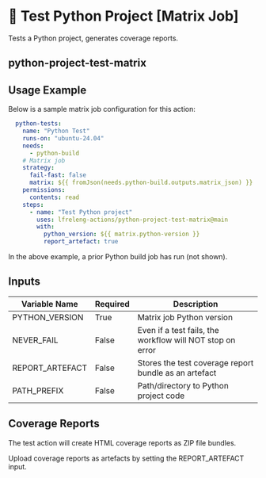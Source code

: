 <!--
# SPDX-License-Identifier: Apache-2.0
# SPDX-FileCopyrightText: 2025 The Linux Foundation
-->

# 🐍 Test Python Project [Matrix Job]

Tests a Python project, generates coverage reports.

## python-project-test-matrix

## Usage Example

<!-- markdownlint-disable MD046 -->

Below is a sample matrix job configuration for this action:

```yaml
  python-tests:
    name: "Python Test"
    runs-on: "ubuntu-24.04"
    needs:
      - python-build
    # Matrix job
    strategy:
      fail-fast: false
      matrix: ${{ fromJson(needs.python-build.outputs.matrix_json) }}
    permissions:
      contents: read
    steps:
      - name: "Test Python project"
        uses: lfreleng-actions/python-project-test-matrix@main
        with:
          python_version: ${{ matrix.python-version }}
          report_artefact: true
```

In the above example, a prior Python build job has run (not shown).

<!-- markdownlint-enable MD046 -->

## Inputs

<!-- markdownlint-disable MD013 -->

| Variable Name   | Required | Description                                               |
| --------------- | -------- | --------------------------------------------------------- |
| PYTHON_VERSION  | True     | Matrix job Python version                                 |
| NEVER_FAIL      | False    | Even if a test fails, the workflow will NOT stop on error |
| REPORT_ARTEFACT | False    | Stores the test coverage report bundle as an artefact     |
| PATH_PREFIX     | False    | Path/directory to Python project code                     |

<!-- markdownlint-enable MD013 -->

## Coverage Reports

The test action will create HTML coverage reports as ZIP file bundles.

Upload coverage reports as artefacts by setting the REPORT_ARTEFACT input.
